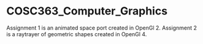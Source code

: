 # COSC363_Computer_Graphics
Assignment 1 is an animated space port created in OpenGl 2.
Assignment 2 is a raytrayer of geometric shapes created in OpenGl 4.
